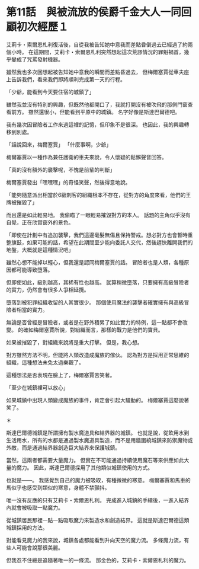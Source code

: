 # 第11話　與被流放的侯爵千金大人一同回顧初次經歷１

艾莉卡・索爾恩札利復活後，自從我被告知她中意我而差點昏倒過去已經過了約兩個小時。
在這期間，艾莉卡・索爾恩札利突然想起這次荒謬情況的罪魁禍首，幾乎變成了咒罵發射機器。

雖然我也多次回想起被告知她中意我的瞬間而差點昏過去，
但梅爾塞賈從車夫座上告訴我們，看來我們即將順利完成第一天的行程。

「少爺，能看到今天要住宿的城鎮了」

雖然我並沒有特別的興趣，但既然他都開口了，我就打開沒有被吹飛的那側門窗查看前方。
雖然還很小，但能看到平原中的城鎮。
名字好像是斯達巴爾德吧。

我有幾次因冒險者工作來過這裡的記憶，但印象不是很深。
也因此，我的興趣轉移到別處。

「話說回來，梅爾塞賈」
「什麼事啊，少爺」

梅爾塞賈以一種作為兼任護衛的車夫來說，令人懷疑的鬆懈聲音回答。

「真的沒有額外的襲擊呢，不愧是前輩的判斷」

梅爾塞賈發出「嘿嘿嘿」的奇怪笑聲，然後得意地說。

「能夠隨意派出相當於6級刺客的組織根本不存在，從對方的角度來看，他們的王牌被摧毀了」

而且還是如此輕易地。
我偷瞄了一眼輕易摧毀對方的本人。
話題的主角似乎沒有自覺，正在欣賞窗外的景色。

「即使在計劃中有追加襲擊，我們這邊毫髮無傷且保持警戒。想必對方也會暫時重整旗鼓，如果可能的話，希望在此期間至少能向委託人交代，然後趕快離開我們的地盤，大概就是這種情況吧」

雖然心想不能掉以輕心，但我還是認同梅爾塞賈的話。
冒險者也是人類，各種原因都可能導致墮落。

但即使如此，級別越高，其稀有性也越高。
就算稍微墮落，只要擁有高級冒險者的實力，仍然會有很多人爭相延攬。

墮落到被犯罪組織收留的人其實很少。
那個使用魔法的襲擊者確實擁有與高級冒險者相當的實力。

無論是否曾經是冒險者，或者是在野外積累了如此實力的特例，這一點都不會改變。
的確如梅爾塞賈所說，對組織而言，那樣的戰力是他們的寶貝。

如果被摧毀了，對組織來說將是重大打擊。
但是，我心想。

對方雖然方法不明，但能將人類改造成魔族的傢伙。
認為對方是採用正常思維的組織，這種想法未免太過樂觀了。

這種想法是否表現在臉上了，梅爾塞賈苦笑著。

「至少在城鎮裡可以放心」

如果城鎮中出現人類變成魔族的事件，肯定會引起大騷動的。
梅爾塞賈這麼說著笑了。

＊

斯達巴爾德城鎮是所謂擁有製水魔道具和結界器的城鎮。
也就是說，從飲用水到生活用水，所有的水都是通過製水魔道具製造，而不是用牆圍繞城鎮來防禦魔物或外敵，而是通過結界器創造巨大結界來保護城鎮。

當然，這兩者都需要大量魔力。
但實在不可能通過持續使用魔石等來供應如此大量的魔力。
因此，斯達巴爾德採用了其他類似城鎮使用的方式。

也就是——。
我感覺到自己的魔力被吸取，有種微微的寒意。
梅爾塞賈和馬車的馬似乎也感受到類似的寒意，身體不禁顫抖。

唯一沒有反應的只有艾莉卡・索爾恩札利。
完成進入城鎮的手續後，一進入結界內就會被吸取一點魔力。

從城鎮居民那裡一點一點吸取魔力來製造水和創造結界。
這就是斯達巴爾德這類城鎮採用的方法。

對能看見魔力的我來說，城鎮各處都能看到升向天空的魔力流。
多條魔力流，有些人可能會說那很美麗。

但我忍不住總是追隨著唯一的一條流。
那金色的，艾莉卡・索爾恩札利的魔力。